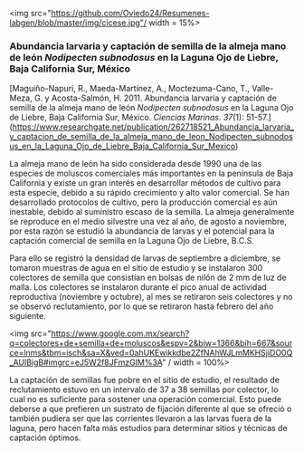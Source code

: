 
<img src="https://github.com/Oviedo24/Resumenes-labgen/blob/master/img/cicese.jpg"/ width = 15%>

### Abundancia larvaria y captación de semilla de la almeja mano de león *Nodipecten subnodosus* en la Laguna Ojo de Liebre, Baja California Sur, México

[Maguiño-Napurí, R., Maeda-Martínez, A., Moctezuma-Cano, T., Valle-Meza, G. y Acosta-Salmón, H. 2011. Abundancia larvaria y captación de semilla de la almeja mano de león *Nodipecten subnodosus* en la Laguna Ojo de Liebre, Baja California Sur, México.  *Ciencias Marinas*. *37*(1): 51-57.] (https://www.researchgate.net/publication/262718521_Abundancia_larvaria_y_captacion_de_semilla_de_la_almeja_mano_de_leon_Nodipecten_subnodosus_en_la_Laguna_Ojo_de_Liebre_Baja_California_Sur_Mexico)

La almeja mano de león ha sido considerada desde 1990 una de las especies de moluscos comerciales más importantes en la península de Baja California y existe un gran interés en desarrollar métodos de cultivo para esta especie, debido a su rápido crecimiento y alto valor comercial. Se han desarrollado protocolos de cultivo, pero la producción comercial es aún inestable, debido al suministro escaso de la semilla.
La almeja generalmente se reproduce en el medio silvestre una vez al año, de agosto a noviembre, por esta razón se estudió la abundancia de larvas y el potencial para la captación comercial de semilla en la Laguna Ojo de Liebre, B.C.S.

Para ello se registró la densidad de larvas de septiembre a diciembre, se tomaron muestras de agua en el sitio de estudio y se instalaron 300 colectores de semilla que consistían en bolsas de nilón de 2 mm de luz de malla. Los colectores se instalaron durante el pico anual de actividad reproductiva (noviembre y octubre), al mes se retiraron seis colectores y no se observó reclutamiento, por lo que se retiraron hasta febrero del año siguiente.

<img src="https://www.google.com.mx/search?q=colectores+de+semilla+de+moluscos&espv=2&biw=1366&bih=667&source=lnms&tbm=isch&sa=X&ved=0ahUKEwikkdbe2ZfNAhWJLmMKHSjiDO0Q_AUIBigB#imgrc=eJ5W2f8JFmzGIM%3A" / width = 100%>

La captación de semillas fue pobre en el sitio de estudio, el resultado de reclutamiento estuvo en un intervalo de 37 a 38 semillas por colector, lo cual no es suficiente para sostener una operación comercial. Esto puede deberse a que prefieren un sustrato de fijación diferente al que se ofreció o también pudiera ser que las corrientes llevaron a las larvas fuera de la laguna, pero hacen falta más estudios para determinar sitios y técnicas de captación óptimos.
